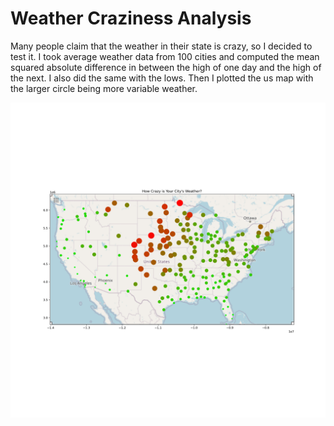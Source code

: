 # Weather Craziness Analysis
Many people claim that the weather in their state is crazy, so I decided to test it. I took average weather data from 100 cities and computed the mean squared absolute difference in between the high of one day and the high of the next. I also did the same with the lows. Then I plotted the us map with the larger circle being more variable weather. 

![](us_map_with_weather_data.png)